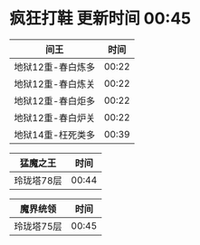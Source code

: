 # 疯狂打鞋 更新时间 00:45

| 间王   | 时间    |
|--------|-------|
| 地狱12重-春白炼多 | 00:22 |
| 地狱12重-春白炼关 | 00:22 |
| 地狱12重-春白炬多 | 00:22 |
| 地狱12重-春白炉关 | 00:22 |
| 地狱14重-枉死类多 | 00:39 |

| 猛魔之王   | 时间    |
|--------|-------|
| 玲珑塔78层 | 00:44 |

| 魔界统领   | 时间    |
|--------|-------|
| 玲珑塔75层 | 00:45 |